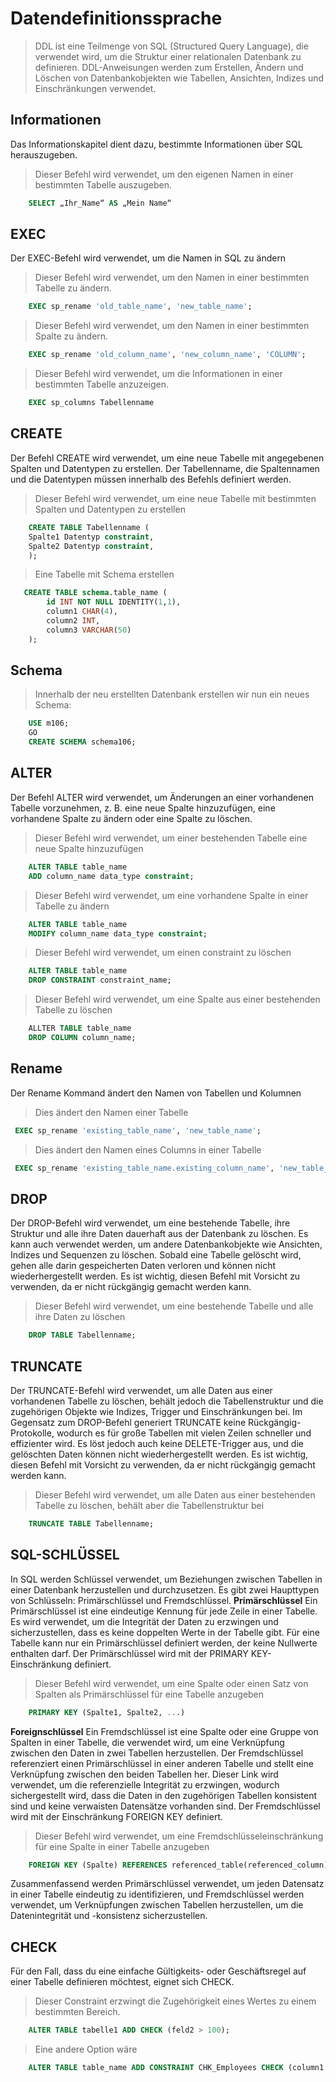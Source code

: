 # Datendefinitionssprache
> DDL ist eine Teilmenge von SQL (Structured Query Language), die verwendet wird, um die Struktur einer relationalen Datenbank zu definieren. DDL-Anweisungen werden zum Erstellen, Ändern und Löschen von Datenbankobjekten wie Tabellen, Ansichten, Indizes und Einschränkungen verwendet.
## Informationen
Das Informationskapitel dient dazu, bestimmte Informationen über SQL herauszugeben.
> Dieser Befehl wird verwendet, um den eigenen Namen in einer bestimmten Tabelle auszugeben.
```SQL
    SELECT „Ihr_Name“ AS „Mein Name“
```
## EXEC
Der EXEC-Befehl wird verwendet, um die Namen in SQL zu ändern
> Dieser Befehl wird verwendet, um den Namen in einer bestimmten Tabelle zu ändern.
```SQL
    EXEC sp_rename 'old_table_name', 'new_table_name';
```
> Dieser Befehl wird verwendet, um den Namen in einer bestimmten Spalte zu ändern.
```SQL
    EXEC sp_rename 'old_column_name', 'new_column_name', 'COLUMN';
```
> Dieser Befehl wird verwendet, um die Informationen in einer bestimmten Tabelle anzuzeigen.
```SQL
    EXEC sp_columns Tabellenname
```
## CREATE
Der Befehl CREATE wird verwendet, um eine neue Tabelle mit angegebenen Spalten und Datentypen zu erstellen. Der Tabellenname, die Spaltennamen und die Datentypen müssen innerhalb des Befehls definiert werden.
> Dieser Befehl wird verwendet, um eine neue Tabelle mit bestimmten Spalten und Datentypen zu erstellen
```SQL
    CREATE TABLE Tabellenname (
    Spalte1 Datentyp constraint,
    Spalte2 Datentyp constraint,
    );
```
> Eine Tabelle mit Schema erstellen
```SQL
   CREATE TABLE schema.table_name (
        id INT NOT NULL IDENTITY(1,1),
        column1 CHAR(4),
        column2 INT,
        column3 VARCHAR(50)
    );
```
## Schema
> Innerhalb der neu erstellten Datenbank erstellen wir nun ein neues Schema:
```SQL
    USE m106;
    GO
    CREATE SCHEMA schema106;
```
## ALTER
Der Befehl ALTER wird verwendet, um Änderungen an einer vorhandenen Tabelle vorzunehmen, z. B. eine neue Spalte hinzuzufügen, eine vorhandene Spalte zu ändern oder eine Spalte zu löschen.
> Dieser Befehl wird verwendet, um einer bestehenden Tabelle eine neue Spalte hinzuzufügen
```SQL
    ALTER TABLE table_name
    ADD column_name data_type constraint;
```
> Dieser Befehl wird verwendet, um eine vorhandene Spalte in einer Tabelle zu ändern
```SQL
    ALTER TABLE table_name
    MODIFY column_name data_type constraint;
```
> Dieser Befehl wird verwendet, um einen constraint zu löschen
```SQL
    ALTER TABLE table_name
    DROP CONSTRAINT constraint_name;
```
> Dieser Befehl wird verwendet, um eine Spalte aus einer bestehenden Tabelle zu löschen
```SQL
    ALLTER TABLE table_name
    DROP COLUMN column_name;
```


## Rename
Der Rename Kommand ändert den Namen von Tabellen und Kolumnen
> Dies ändert den Namen einer Tabelle
```sql
 EXEC sp_rename 'existing_table_name', 'new_table_name'; 
```
> Dies ändert den Namen eines Columns in einer Tabelle
```sql
 EXEC sp_rename 'existing_table_name.existing_column_name', 'new_table_name.new_column_name'; 
```

## DROP
Der DROP-Befehl wird verwendet, um eine bestehende Tabelle, ihre Struktur und alle ihre Daten dauerhaft aus der Datenbank zu löschen. Es kann auch verwendet werden, um andere Datenbankobjekte wie Ansichten, Indizes und Sequenzen zu löschen. Sobald eine Tabelle gelöscht wird, gehen alle darin gespeicherten Daten verloren und können nicht wiederhergestellt werden. Es ist wichtig, diesen Befehl mit Vorsicht zu verwenden, da er nicht rückgängig gemacht werden kann.
> Dieser Befehl wird verwendet, um eine bestehende Tabelle und alle ihre Daten zu löschen
```SQL
    DROP TABLE Tabellenname;
```
## TRUNCATE
Der TRUNCATE-Befehl wird verwendet, um alle Daten aus einer vorhandenen Tabelle zu löschen, behält jedoch die Tabellenstruktur und die zugehörigen Objekte wie Indizes, Trigger und Einschränkungen bei. Im Gegensatz zum DROP-Befehl generiert TRUNCATE keine Rückgängig-Protokolle, wodurch es für große Tabellen mit vielen Zeilen schneller und effizienter wird. Es löst jedoch auch keine DELETE-Trigger aus, und die gelöschten Daten können nicht wiederhergestellt werden. Es ist wichtig, diesen Befehl mit Vorsicht zu verwenden, da er nicht rückgängig gemacht werden kann.
> Dieser Befehl wird verwendet, um alle Daten aus einer bestehenden Tabelle zu löschen, behält aber die Tabellenstruktur bei
```SQL
    TRUNCATE TABLE Tabellenname;
```
## SQL-SCHLÜSSEL
In SQL werden Schlüssel verwendet, um Beziehungen zwischen Tabellen in einer Datenbank herzustellen und durchzusetzen. Es gibt zwei Haupttypen von Schlüsseln: Primärschlüssel und Fremdschlüssel.
**Primärschlüssel**
Ein Primärschlüssel ist eine eindeutige Kennung für jede Zeile in einer Tabelle. Es wird verwendet, um die Integrität der Daten zu erzwingen und sicherzustellen, dass es keine doppelten Werte in der Tabelle gibt. Für eine Tabelle kann nur ein Primärschlüssel definiert werden, der keine Nullwerte enthalten darf. Der Primärschlüssel wird mit der PRIMARY KEY-Einschränkung definiert.
> Dieser Befehl wird verwendet, um eine Spalte oder einen Satz von Spalten als Primärschlüssel für eine Tabelle anzugeben
```SQL
    PRIMARY KEY (Spalte1, Spalte2, ...)
```
**Foreignschlüssel**
Ein Fremdschlüssel ist eine Spalte oder eine Gruppe von Spalten in einer Tabelle, die verwendet wird, um eine Verknüpfung zwischen den Daten in zwei Tabellen herzustellen. Der Fremdschlüssel referenziert einen Primärschlüssel in einer anderen Tabelle und stellt eine Verknüpfung zwischen den beiden Tabellen her. Dieser Link wird verwendet, um die referenzielle Integrität zu erzwingen, wodurch sichergestellt wird, dass die Daten in den zugehörigen Tabellen konsistent sind und keine verwaisten Datensätze vorhanden sind. Der Fremdschlüssel wird mit der Einschränkung FOREIGN KEY definiert.
> Dieser Befehl wird verwendet, um eine Fremdschlüsseleinschränkung für eine Spalte in einer Tabelle anzugeben
```SQL
    FOREIGN KEY (Spalte) REFERENCES referenced_table(referenced_column)
```
Zusammenfassend werden Primärschlüssel verwendet, um jeden Datensatz in einer Tabelle eindeutig zu identifizieren, und Fremdschlüssel werden verwendet, um Verknüpfungen zwischen Tabellen herzustellen, um die Datenintegrität und -konsistenz sicherzustellen.
## CHECK
Für den Fall, dass du eine einfache Gültigkeits- oder Geschäftsregel auf einer Tabelle definieren möchtest, eignet sich CHECK. 
> Dieser Constraint erzwingt die Zugehörigkeit eines Wertes zu einem bestimmten Bereich.
```SQL
    ALTER TABLE tabelle1 ADD CHECK (feld2 > 100);
```
> Eine andere Option wäre
```SQL
    ALTER TABLE table_name ADD CONSTRAINT CHK_Employees CHECK (column1 = 'A' or column1 = 'B' or column1 = 'C' or column1 = 'D')
```
